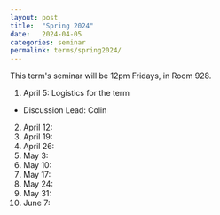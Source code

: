 ```yaml
---
layout: post
title:  "Spring 2024"
date:   2024-04-05
categories: seminar
permalink: terms/spring2024/
---
```

This term's seminar will be 12pm Fridays, in Room 928.

1. April 5: Logistics for the term
  - Discussion Lead: Colin
2. April 12: 
3. April 19: 
4. April 26: 
5. May 3: 
6. May 10: 
7. May 17: 
8. May 24: 
9. May 31: 
10. June 7: 
